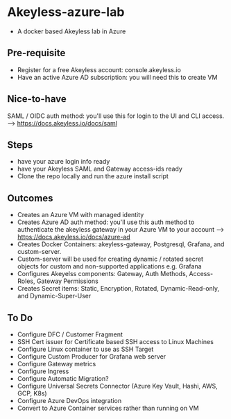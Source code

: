 # Akeyless-azure-lab
* A docker based Akeyless lab in Azure

## Pre-requisite
* Register for a free Akeyless account: console.akeyless.io
* Have an active Azure AD subscription: you will need this to create VM

## Nice-to-have
SAML / OIDC auth method: you'll use this for login to the UI and CLI access. --> https://docs.akeyless.io/docs/saml

## Steps
* have your azure login info ready
* have your Akeyless SAML and Gateway access-ids ready
* Clone the repo locally and run the azure install script

## Outcomes
* Creates an Azure VM with managed identity
* Creates Azure AD auth method:  you'll use this auth method to authenticate the akeyless gateway in your Azure VM to your account --> https://docs.akeyless.io/docs/azure-ad
* Creates Docker Containers: akeyless-gateway, Postgresql, Grafana, and custom-server.
* Custom-server will be used for creating dynamic / rotated secret objects for custom and non-supported applications e.g. Grafana
* Configures Akeyelss components: Gateway, Auth Methods, Access-Roles, Gateway Permissions
* Creates Secret items: Static, Encryption, Rotated, Dynamic-Read-only, and Dynamic-Super-User

## To Do
* Configure DFC / Customer Fragment
* SSH Cert issuer for Certificate based SSH access to Linux Machines
* Configure Linux container to use as SSH Target
* Configure Custom Producer for Grafana web server
* Configure Gateway metrics
* Configure Ingress
* Configure Automatic Migration?
* Configure Universal Secrets Connector (Azure Key Vault, Hashi, AWS, GCP, K8s)
* Configure Azure DevOps integration
* Convert to Azure Container services rather than running on VM
